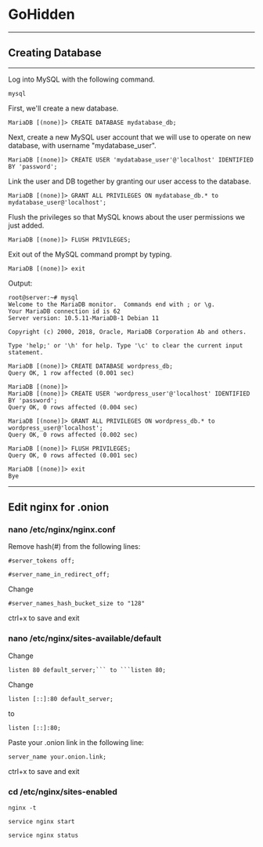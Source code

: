 # GoHidden
---

## Creating Database
---
Log into MySQL with the following command.
```
mysql
```

First, we'll create a new database.

```
MariaDB [(none)]> CREATE DATABASE mydatabase_db;
```

Next, create a new MySQL user account that we will use to operate on new database, with username "mydatabase_user".

```
MariaDB [(none)]> CREATE USER 'mydatabase_user'@'localhost' IDENTIFIED BY 'password';
```

Link the user and DB together by granting our user access to the database.

```
MariaDB [(none)]> GRANT ALL PRIVILEGES ON mydatabase_db.* to mydatabase_user@'localhost';
```

Flush the privileges so that MySQL knows about the user permissions we just added.

```
MariaDB [(none)]> FLUSH PRIVILEGES;
```

Exit out of the MySQL command prompt by typing.

```
MariaDB [(none)]> exit
```  

Output:
```
root@server:~# mysql
Welcome to the MariaDB monitor.  Commands end with ; or \g.
Your MariaDB connection id is 62
Server version: 10.5.11-MariaDB-1 Debian 11

Copyright (c) 2000, 2018, Oracle, MariaDB Corporation Ab and others.

Type 'help;' or '\h' for help. Type '\c' to clear the current input statement.

MariaDB [(none)]> CREATE DATABASE wordpress_db;
Query OK, 1 row affected (0.001 sec)

MariaDB [(none)]> 
MariaDB [(none)]> CREATE USER 'wordpress_user'@'localhost' IDENTIFIED BY 'password';
Query OK, 0 rows affected (0.004 sec)

MariaDB [(none)]> GRANT ALL PRIVILEGES ON wordpress_db.* to wordpress_user@'localhost';
Query OK, 0 rows affected (0.002 sec)

MariaDB [(none)]> FLUSH PRIVILEGES;
Query OK, 0 rows affected (0.001 sec)

MariaDB [(none)]> exit   
Bye
```
---
## Edit nginx for .onion
### nano /etc/nginx/nginx.conf
Remove hash(#) from the following lines:

```
#server_tokens off;
```
```
#server_name_in_redirect_off;
```

Change 
```
#server_names_hash_bucket_size to "128"
```

ctrl+x to save and exit

### nano /etc/nginx/sites-available/default
Change 
```
listen 80 default_server;``` to ```listen 80;
```

Change 
```
listen [::]:80 default_server;
``` 
to 
```
listen [::]:80;
```

Paste your .onion link in the following line:

```
server_name your.onion.link;
```

ctrl+x to save and exit

### cd /etc/nginx/sites-enabled
```
nginx -t
```

```
service nginx start
```

```
service nginx status
```

